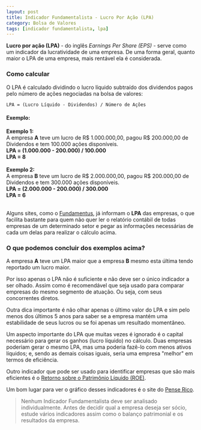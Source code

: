 ```yaml
---
layout: post
title: Indicador Fundamentalista - Lucro Por Ação (LPA)
category: Bolsa de Valores
tags: [indicador fundamentalista, lpa]
---
```


**Lucro por ação (LPA)** - do inglês _Earnings Per Share (EPS)_ - serve como um indicador da lucratividade de uma empresa. De uma forma geral, quanto maior o LPA de uma empresa, mais rentável ela é considerada.

### Como calcular

O LPA é calculado dividindo o lucro líquido subtraído dos dividendos pagos pelo número de ações negociadas na bolsa de valores:

`LPA = (Lucro Líquido - Dividendos) / Número de Ações`

#### Exemplo:

<p class="example">
    <b>Exemplo 1:</b><br />
    A empresa <b>A</b> teve um lucro de R$ 1.000.000,00, pagou R$ 200.000,00 de Dividendos e tem 100.000 ações disponíveis.<br />
    <b>LPA = (1.000.000 - 200.000) / 100.000</b><br />
    <b>LPA = 8</b><br /><br />
    <b>Exemplo 2:</b><br />
    A empresa <b>B</b> teve um lucro de R$ 2.000.000,00, pagou R$ 200.000,00 de Dividendos e tem 300.000 ações disponíveis.<br />
    <b>LPA = (2.000.000 - 200.000) / 300.000</b><br />
    <b>LPA = 6</b><br /><br />
</p>

Alguns sites, como o [Fundamentus](http://www.fundamentus.com.br/), já informam o **LPA** das empresas, o que facilita bastante para quem não quer ler o relatório contábil de todas empresas de um determinado setor e pegar as informações necessárias de cada um delas para realizar o cálculo acima.

### O que podemos concluir dos exemplos acima?

A empresa <b>A</b> teve um LPA maior que a empresa <b>B</b> mesmo esta última tendo reportado um lucro maior.

Por isso apenas o LPA não é suficiente e não deve ser o único indicador a ser olhado. Assim como é recomendável que seja usado para comparar empresas do mesmo segmento de atuação. Ou seja, com seus concorrentes diretos.

Outra dica importante é não olhar apenas o último valor do LPA e sim pelo menos dos últimos 5 anos para saber se a empresa mantém uma estabilidade de seus lucros ou se foi apenas um resultado momentâneo.

Um aspecto importante do LPA que muitas vezes é ignorado é o capital necessário para gerar os ganhos (lucro líquido) no cálculo. Duas empresas poderiam gerar o mesmo LPA, mas uma poderia fazê-lo com menos ativos líquidos; e, sendo as demais coisas iguais, seria uma empresa "melhor" em termos de eficiência.

Outro indicador que pode ser usado para identificar empresas que são mais eficientes é o [Retorno sobre o Patrimônio Líquido (ROE)](https://albertoivo.github.io/indicador-fundamentalista-roe/).

Um bom lugar para ver o gráfico desses indicadores é o site do [Pense Rico](https://vicenteguimaraes.penserico.com/).

> Nenhum Indicador Fundamentalista deve ser analisado individualmente. Antes de decidir qual a empresa deseja ser sócio, estude vários indicadores assim como o balanço patrimonial e os resultados da empresa. 